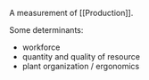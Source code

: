 A measurement of [[Production]].

Some determinants:
- workforce
- quantity and quality of resource
- plant organization / ergonomics